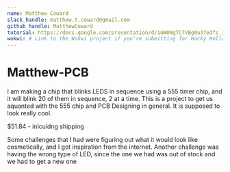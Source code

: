 ```yaml
---
name: Matthew Coward
slack_handle: matthew.t.coward@gmail.com
github_handle: MatthewCoward
tutorial: https://docs.google.com/presentation/d/1GW0NgTC7VBg0u37edfs_3OpUPnbCaQnFMc3EsVhKHl4/present?slide=id.g2dceb74664e_0_351    -- Canyon Crest Tutorial
wokwi: # Link to the Wokwi project if you're submitting for Hacky Holidays
---
```


# Matthew-PCB

I am making a chip that blinks LEDS in sequence using a 555 timer chip, and it will blink 20 of them in sequence, 2 at a time. This is a project to get us aquanted with the 555 chip and PCB Designing in general. It is supposed to look really cool.

<!-- How much is it going to cost? -->

$51.84 - inlcuidng shipping
<!-- Tell us a little bit about your design process. What were some challenges? What helped? ***Totally optional*** -->
Some challenges that I had were figuring out what it would look like cosmetically, and I got inspiration from the internet. Another challenge was having the wrong type of LED, since the one we had was out of stock and we had to get a new one
